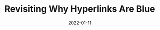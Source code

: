 ---
date: 2022-01-11
publisher: mozilla
tags:
  - design
  - hypertext
target_url: https://blog.mozilla.org/en/internet-culture/why-are-hyperlinks-blue-revisited/
title: Revisiting Why Hyperlinks Are Blue
---